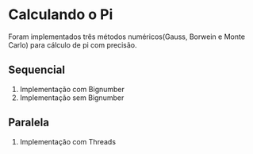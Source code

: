 # Calculando o Pi

Foram implementados três métodos numéricos(Gauss, Borwein e Monte Carlo) para cálculo de pi com precisão.

## Sequencial

1. Implementação com Bignumber
2. Implementação sem Bignumber

## Paralela

1. Implementação com Threads

